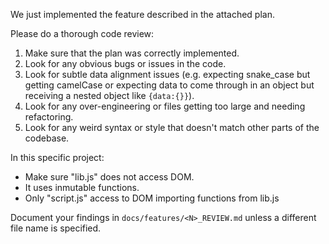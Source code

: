 We just implemented the feature described in the attached plan.

Please do a thorough code review:

1. Make sure that the plan was correctly implemented.  
2. Look for any obvious bugs or issues in the code.  
3. Look for subtle data alignment issues (e.g. expecting snake_case but getting camelCase or expecting data to come through in an object but receiving a nested object like `{data:{}}`).  
4. Look for any over-engineering or files getting too large and needing refactoring.  
5. Look for any weird syntax or style that doesn't match other parts of the codebase.  

In this specific project:
- Make sure "lib.js" does not access DOM. 
- It uses inmutable functions.
- Only "script.js" access to DOM importing functions from lib.js

Document your findings in `docs/features/<N>_REVIEW.md` unless a different file name is specified.  
